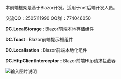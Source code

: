 本前端框架是基于Blazor开发，适用于net后端开发人员。

交流QQ：2505111990  QQ群：774046050

 **DC.LocalStorage** : Blazor前端本地存储组件

 **DC.Toast** : Blazor前端提示框组件

 **DC.Localisation** : Blazor前端本地化组件

 **DC.HttpClientInterceptor** : Blazor前端Http请求拦截器

![输入图片说明](https://images.gitee.com/uploads/images/2019/0323/143458_244fc8de_130171.png "演示图片")
